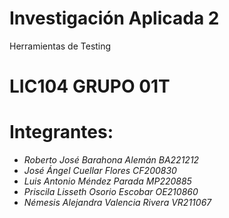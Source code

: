 # Investigación Aplicada 2
 Herramientas de Testing
# LIC104 GRUPO 01T
# Integrantes:
- *Roberto José Barahona Alemán BA221212*
- *José Ángel Cuellar Flores CF200830*
- *Luis Antonio Méndez Parada MP220885*
- *Priscila Lisseth Osorio Escobar OE210860*
- *Némesis Alejandra Valencia Rivera VR211067*
